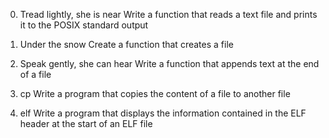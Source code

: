 0. Tread lightly, she is near
	Write a function that reads a text file and prints it to the POSIX standard output

1. Under the snow
	Create a function that creates a file

2. Speak gently, she can hear
	Write a function that appends text at the end of a file

3. cp
	Write a program that copies the content of a file to another file

4. elf
	Write a program that displays the information contained in the ELF header at the start of an ELF file
